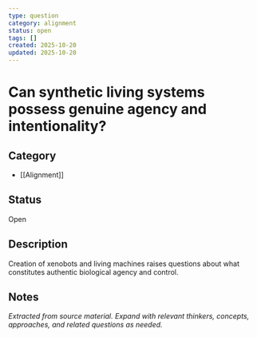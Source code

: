 ```yaml
---
type: question
category: alignment
status: open
tags: []
created: 2025-10-20
updated: 2025-10-20
---
```


# Can synthetic living systems possess genuine agency and intentionality?

## Category

- [[Alignment]]

## Status

Open

## Description

Creation of xenobots and living machines raises questions about what constitutes authentic biological agency and control.

## Notes

*Extracted from source material. Expand with relevant thinkers, concepts, approaches, and related questions as needed.*

